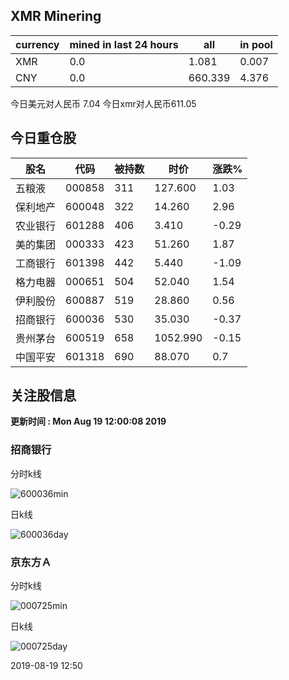 ## XMR Minering

|currency|mined in last 24 hours|all|in pool|
|---|---|---|---|
|XMR|0.0|1.081|0.007|
|CNY|0.0|660.339|4.376|

今日美元对人民币 7.04	今日xmr对人民币611.05


## 今日重仓股 

|股名|代码|被持数|时价|涨跌%|
|---|---|---|---|---|
|五粮液|000858|311|127.600|1.03|
|保利地产|600048|322|14.260|2.96|
|农业银行|601288|406|3.410|-0.29|
|美的集团|000333|423|51.260|1.87|
|工商银行|601398|442|5.440|-1.09|
|格力电器|000651|504|52.040|1.54|
|伊利股份|600887|519|28.860|0.56|
|招商银行|600036|530|35.030|-0.37|
|贵州茅台|600519|658|1052.990|-0.15|
|中国平安|601318|690|88.070|0.7|

## 关注股信息
**更新时间 : Mon Aug 19 12:00:08 2019**
### 招商银行 
分时k线

![600036min](http://image.sinajs.cn/newchart/min/n/sh600036.gif)

日k线

![600036day](http://image.sinajs.cn/newchart/daily/n/sh600036.gif)

### 京东方Ａ 
分时k线

![000725min](http://image.sinajs.cn/newchart/min/n/sz000725.gif)

日k线

![000725day](http://image.sinajs.cn/newchart/daily/n/sz000725.gif)

2019-08-19 12:50